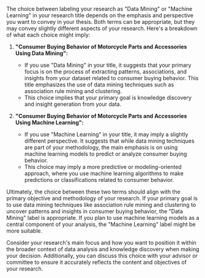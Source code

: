 The choice between labeling your research as "Data Mining" or "Machine Learning" in your research title depends on the emphasis and perspective you want to convey in your thesis. Both terms can be appropriate, but they may convey slightly different aspects of your research. Here's a breakdown of what each choice might imply:

1. **"Consumer Buying Behavior of Motorcycle Parts and Accessories Using Data Mining":**
   - If you use "Data Mining" in your title, it suggests that your primary focus is on the process of extracting patterns, associations, and insights from your dataset related to consumer buying behavior. This title emphasizes the use of data mining techniques such as association rule mining and clustering.
   - This choice implies that your primary goal is knowledge discovery and insight generation from your data.

2. **"Consumer Buying Behavior of Motorcycle Parts and Accessories Using Machine Learning":**
   - If you use "Machine Learning" in your title, it may imply a slightly different perspective. It suggests that while data mining techniques are part of your methodology, the main emphasis is on using machine learning models to predict or analyze consumer buying behavior.
   - This choice may imply a more predictive or modeling-oriented approach, where you use machine learning algorithms to make predictions or classifications related to consumer behavior.

Ultimately, the choice between these two terms should align with the primary objective and methodology of your research. If your primary goal is to use data mining techniques like association rule mining and clustering to uncover patterns and insights in consumer buying behavior, the "Data Mining" label is appropriate. If you plan to use machine learning models as a central component of your analysis, the "Machine Learning" label might be more suitable.

Consider your research's main focus and how you want to position it within the broader context of data analysis and knowledge discovery when making your decision. Additionally, you can discuss this choice with your advisor or committee to ensure it accurately reflects the content and objectives of your research.